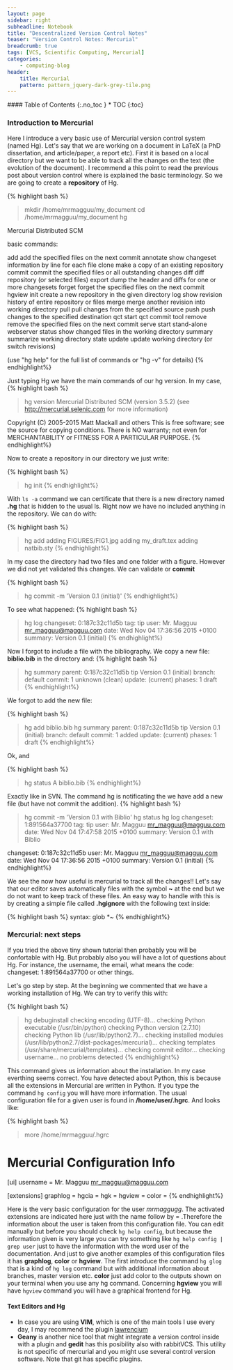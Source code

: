 ```yaml
---
layout: page
sidebar: right
subheadline: Notebook
title: "Descentralized Version Control Notes"
teaser: "Version Control Notes: Mercurial"
breadcrumb: true
tags: [VCS, Scientific Computing, Mercurial]
categories:
    - computing-blog
header:
    title: Mercurial
    pattern: pattern_jquery-dark-grey-tile.png
---
```


<div class="panel radius" markdown="1">
#### Table of Contents
{:.no_toc }
*  TOC
{:toc}
</div>


### Introduction to Mercurial

Here I introduce a very basic use of Mercurial version control system (named Hg). Let's say that we are working on a document in LaTeX (a PhD dissertation, and article/paper, a report etc). First it is based on a local directory but we want to be able to track all the changes on the text (the evolution of the document). I recommend a this point to read the previous post about version control where is explained the basic terminology. So we are going to create a **repository** of Hg.

{% highlight bash %}
> mkdir /home/mrmagguu/my_document
> cd /home/mrmagguu/my_document
> hg

Mercurial Distributed SCM

basic commands:

 add           add the specified files on the next commit
 annotate      show changeset information by line for each file
 clone         make a copy of an existing repository
 commit        commit the specified files or all outstanding changes
 diff          diff repository (or selected files)
 export        dump the header and diffs for one or more changesets
 forget        forget the specified files on the next commit
 hgview
 init          create a new repository in the given directory
 log           show revision history of entire repository or files
 merge         merge another revision into working directory
 pull          pull changes from the specified source
 push          push changes to the specified destination
 qct           start qct commit tool
 remove        remove the specified files on the next commit
 serve         start stand-alone webserver
 status        show changed files in the working directory
 summary       summarize working directory state
 update        update working directory (or switch revisions)

(use "hg help" for the full list of commands or "hg -v" for details)
{% endhighlight%}

Just typing Hg we have the main commands of our hg version. In my case,
{% highlight bash %}
> hg version
Mercurial Distributed SCM (version 3.5.2)
(see http://mercurial.selenic.com for more information)

Copyright (C) 2005-2015 Matt Mackall and others
This is free software; see the source for copying conditions. There is NO
warranty; not even for MERCHANTABILITY or FITNESS FOR A PARTICULAR PURPOSE.
{% endhighlight%}

Now to create a repository in our directory we just write:

{% highlight bash %}
> hg init
{% endhighlight%}

With `ls -a` command we can certificate that there is a new directory named **.hg** that is hidden to the usual ls. Right now we have no included anything in the repository. We can do with:

{% highlight bash %}
> hg add
adding FIGURES/FIG1.jpg
adding my_draft.tex
adding natbib.sty
{% endhighlight%}

In my case the directory had two files and one folder with a figure. However we did not yet validated this changes. We can validate or **commit**

{% highlight bash %}
> hg commit -m 'Version 0.1 (initial)'
{% endhighlight%}

To see what happened:
{% highlight bash %}
> hg log
changeset:   0:187c32c11d5b
tag:         tip
user:        Mr. Magguu <mr_magguu@magguu.com>
date:        Wed Nov 04 17:36:56 2015 +0100
summary:     Version 0.1 (initial)
{% endhighlight%}

Now I forgot to include a file with the bibliography. We copy a new file: **biblio.bib** in the directory and:
{% highlight bash %}
> hg summary
parent: 0:187c32c11d5b tip
 Version 0.1 (initial)
branch: default
commit: 1 unknown (clean)
update: (current)
phases: 1 draft
{% endhighlight%}

We forgot to add the new file:

{% highlight bash %}
> hg add biblio.bib
> hg summary
parent: 0:187c32c11d5b tip
 Version 0.1 (initial)
branch: default
commit: 1 added
update: (current)
phases: 1 draft
{% endhighlight%}

Ok, and

{% highlight bash %}
> hg status
A    biblio.bib
{% endhighlight%}

Exactly like in SVN. The command hg is notificating the we have add a new file (but have not commit the addition).
{% highlight bash %}

> hg commit -m 'Version 0.1 with Biblio'
> hg status
> hg log
changeset:   1:891564a37700
tag:         tip
user:        Mr. Magguu <mr_magguu@magguu.com>
date:        Wed Nov 04 17:47:58 2015 +0100
summary:     Version 0.1 with Biblio

changeset:   0:187c32c11d5b
user:        Mr. Magguu <mr_magguu@magguu.com>
date:        Wed Nov 04 17:36:56 2015 +0100
summary:    Version 0.1 (initial)
{% endhighlight%}

We see the now how useful is mercurial to track all the changes!! Let's say that our editor saves automatically files with the symbol **~** at the end but we do not want to keep track of these files. An easy way to handle with this is by creating a simple file called **.hgignore** with the following text inside:

{% highlight bash %}
syntax: glob
*~
{% endhighlight%}

### Mercurial: next steps

If you tried the above tiny shown tutorial then probably you will be confortable with Hg. But probably also you will have a lot of questions about Hg. For instance, the username, the email, what means the code: changeset:   1:891564a37700 or other things.

Let's go step by step. At the beginning we commented that we have a working installation of Hg. We can try to verify this with:

{% highlight bash %}
> hg debuginstall
checking encoding (UTF-8)...
checking Python executable (/usr/bin/python)
checking Python version (2.7.10)
checking Python lib (/usr/lib/python2.7)...
checking installed modules (/usr/lib/python2.7/dist-packages/mercurial)...
checking templates (/usr/share/mercurial/templates)...
checking commit editor...
checking username...
no problems detected
{% endhighlight%}

This command gives us information about the installation. In my case everthing seems correct. You have detected about Python, this is because all the extensions in Mercurial are written in Python. If you type the command `hg config` you will have more information. The usual configuration file for a given user is found in **/home/user/.hgrc**. And looks like:

{% highlight bash %}
> more /home/mrmagguu/.hgrc
# Mercurial Configuration Info
[ui]
username = Mr. Magguu <mr_magguu@magguu.com>

[extensions]
graphlog = 
hgcia = 
hgk = 
hgview = 
color = 
{% endhighlight%}

Here is the very basic configuration for the user *mrmaggugg*. The activated extensions are indicated here just with the name follow by = .Therefore the information about the user is taken from this configuration file. You can edit manually but before you should check `hg help config`, but because the information given is very large you can try something like `hg help config | grep user` just to have the information with the word user of the documentation. And just to give another examples of this configuration files it has **graphlog**, **color** or **hgview**. The first introduce the command `hg glog` that is a kind of `hg log` command but with additional information about branches, master version etc. **color** just add color to the outputs shown on your terminal when you use any hg command. Concerning **hgview** you will have `hgview` command you will have a graphical frontend for Hg.

#### Text Editors and Hg

  - In case you are using **VIM**, which is one of the main tools I use every day, I may recommend the plugin  [lawrencium](http://bolt80.com/lawrencium/)   
  - **Geany** is another nice tool that might integrate a version control inside with a plugin and **gedit** has this posibility also with rabbitVCS. This utility is not specific of mercurial and you might use several control version software. Note that git has specific plugins.

